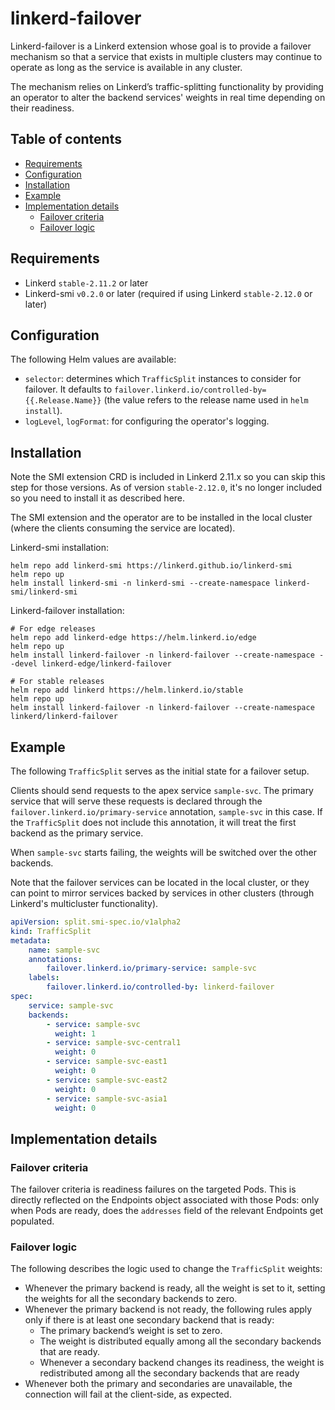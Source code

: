 # linkerd-failover

Linkerd-failover is a Linkerd extension whose goal is to provide a failover
mechanism so that a service that exists in multiple clusters may continue to
operate as long as the service is available in any cluster.

The mechanism relies on Linkerd’s traffic-splitting functionality by providing
an operator to alter the backend services' weights in real time depending on
their readiness.

## Table of contents

- [Requirements](#requirements)
- [Configuration](#configuration)
- [Installation](#installation)
- [Example](#example)
- [Implementation details](#implementation-details)
  - [Failover criteria](#failover-criteria)
  - [Failover logic](#failover-criteria)

## Requirements

- Linkerd `stable-2.11.2` or later
- Linkerd-smi `v0.2.0` or later (required if using Linkerd `stable-2.12.0` or
  later)

## Configuration

The following Helm values are available:

- `selector`: determines which `TrafficSplit` instances to consider for
  failover. It defaults to `failover.linkerd.io/controlled-by={{.Release.Name}}`
  (the value refers to the release name used in `helm install`).
- `logLevel`, `logFormat`: for configuring the operator's logging.

## Installation

Note the SMI extension CRD is included in Linkerd 2.11.x so you can skip this
step for those versions. As of version `stable-2.12.0`, it's no longer included
so you need to install it as described here.

The SMI extension and the operator are to be installed in the local cluster
(where the clients consuming the service are located).

Linkerd-smi installation:

```console
helm repo add linkerd-smi https://linkerd.github.io/linkerd-smi
helm repo up
helm install linkerd-smi -n linkerd-smi --create-namespace linkerd-smi/linkerd-smi
```

Linkerd-failover installation:

```console
# For edge releases
helm repo add linkerd-edge https://helm.linkerd.io/edge
helm repo up
helm install linkerd-failover -n linkerd-failover --create-namespace --devel linkerd-edge/linkerd-failover

# For stable releases
helm repo add linkerd https://helm.linkerd.io/stable
helm repo up
helm install linkerd-failover -n linkerd-failover --create-namespace linkerd/linkerd-failover
```

## Example

The following `TrafficSplit` serves as the initial state for a failover setup.

Clients should send requests to the apex service `sample-svc`. The primary
service that will serve these requests is declared through the
`failover.linkerd.io/primary-service` annotation, `sample-svc` in this case. If
the `TrafficSplit` does not include this annotation, it will treat the first
backend as the primary service.

When `sample-svc` starts failing, the weights will be switched over the other
backends.

Note that the failover services can be located in the local cluster, or they can
point to mirror services backed by services in other clusters (through Linkerd's
multicluster functionality).

```yaml
apiVersion: split.smi-spec.io/v1alpha2
kind: TrafficSplit
metadata:
    name: sample-svc
    annotations:
        failover.linkerd.io/primary-service: sample-svc
    labels:
        failover.linkerd.io/controlled-by: linkerd-failover
spec:
    service: sample-svc
    backends:
        - service: sample-svc
          weight: 1
        - service: sample-svc-central1
          weight: 0
        - service: sample-svc-east1
          weight: 0
        - service: sample-svc-east2
          weight: 0
        - service: sample-svc-asia1
          weight: 0
```

## Implementation details

### Failover criteria

The failover criteria is readiness failures on the targeted Pods. This is
directly reflected on the Endpoints object associated with those Pods: only when
Pods are ready, does the `addresses` field of the relevant Endpoints get
populated.

### Failover logic

The following describes the logic used to change the `TrafficSplit` weights:

- Whenever the primary backend is ready, all the weight is set to it, setting
  the weights for all the secondary backends to zero.
- Whenever the primary backend is not ready, the following rules apply only if
  there is at least one secondary backend that is ready:
  - The primary backend’s weight is set to zero.
  - The weight is distributed equally among all the secondary backends that
    are ready.
  - Whenever a secondary backend changes its readiness, the weight is
    redistributed among all the secondary backends that are ready
- Whenever both the primary and secondaries are unavailable, the connection will
  fail at the client-side, as expected.
